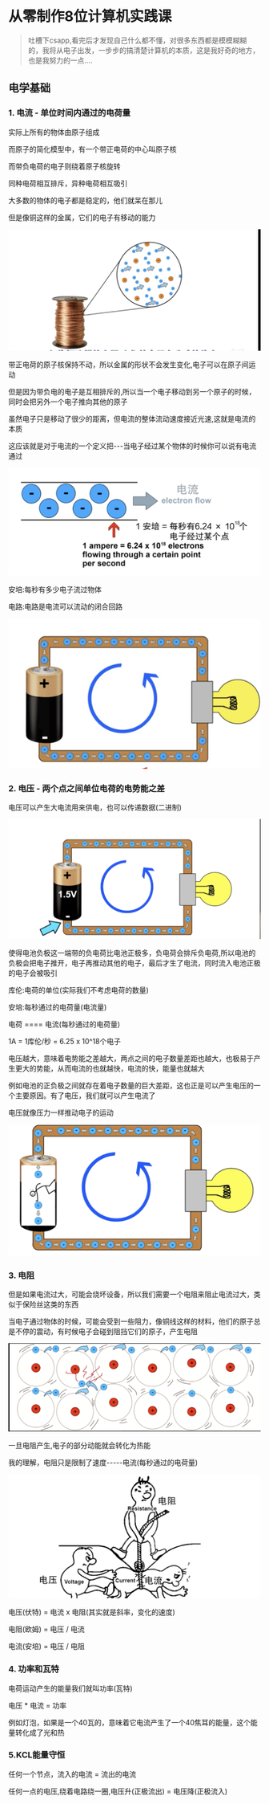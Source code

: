 # 从零制作8位计算机实践课

> 吐槽下csapp,看完后才发现自己什么都不懂，对很多东西都是模模糊糊的，我将从电子出发，一步步的搞清楚计算机的本质，这是我好奇的地方，也是我努力的一点....


## 电学基础

### 1. 电流 - 单位时间内通过的电荷量

实际上所有的物体由原子组成

而原子的简化模型中，有一个带正电荷的中心叫原子核

而带负电荷的电子则绕着原子核旋转

同种电荷相互排斥，异种电荷相互吸引

大多数的物体的电子都是稳定的，他们就呆在那儿

但是像铜这样的金属，它们的电子有移动的能力

![](./image/移动的电子.png)

带正电荷的原子核保持不动，所以金属的形状不会发生变化,电子可以在原子间运动

但是因为带负电的电子是互相排斥的,所以当一个电子移动到另一个原子的时候，同时会把另外一个电子推向其他的原子

虽然电子只是移动了很少的距离，但电流的整体流动速度接近光速,这就是电流的本质

这应该就是对于电流的一个定义把---当电子经过某个物体的时候你可以说有电流通过

![](./image/安培.png)

安培:每秒有多少电子流过物体

电路:电路是电流可以流动的闭合回路

![](./image/电路.png) 

###  2. 电压 - 两个点之间单位电荷的电势能之差

电压可以产生大电流用来供电，也可以传递数据(二进制)

![](./image/电压.png)

使得电池负极这一端带的负电荷比电池正极多，负电荷会排斥负电荷,所以电池的负极会把电子推开，电子再推动其他的电子，最后才生了电流，同时流入电池正极的电子会被吸引

库伦:电荷的单位(实际我们不考虑电荷的数量)

安培:每秒通过的电荷量(电流量)

电荷 ==== 电流(每秒通过的电荷量)

1A = 1库伦/秒 = 6.25 x 10^18个电子

电压越大，意味着电势能之差越大，两点之间的电子数量差距也越大，也极易于产生更大的势能，从而电流的也就越快，电流的快，能量也就越大

例如电池的正负极之间就存在着电子数量的巨大差距，这也正是可以产生电压的一个主要原因。有了电压，我们就可以产生电流了


电压就像压力一样推动电子的运动

![](./image/电压的推动力.png)

### 3. 电阻

但是如果电流过大，可能会烧坏设备，所以我们需要一个电阻来阻止电流过大，类似于保险丝这类的东西

当电子通过物体的时候，可能会受到一些阻力，像铜线这样的材料，他们的原子总是不停的震动，有时候电子会碰到阻挡它们的原子，产生电阻

![](./image/电阻.png)

一旦电阻产生,电子的部分动能就会转化为热能


我的理解，电阻只是限制了速度-----电流(每秒通过的电荷量)


![](./image/电阻电流电压的关系.png)


电压(伏特) = 电流 x 电阻(其实就是斜率，变化的速度)

电阻(欧姆) = 电压 / 电流 

电流(安培) = 电压 / 电阻

### 4. 功率和瓦特

电荷运动产生的能量我们就叫功率(瓦特)

电压 * 电流 = 功率

例如灯泡，如果是一个40瓦的，意味着它电流产生了一个40焦耳的能量，这个能量转化成了光和热


### 5.KCL能量守恒

任何一个节点，流入的电流 = 流出的电流

任何一点的电压,绕着电路绕一圈,电压升(正极流出) = 电压降(正极流入)







































































































